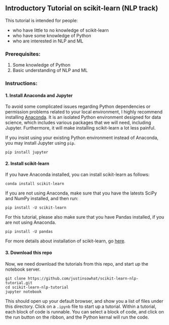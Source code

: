 ## Introductory Tutorial on scikit-learn (NLP track)

This tutorial is intended for people:

* who have little to no knowledge of scikit-learn
* who have some knowledge of Python
* who are interested in NLP and ML

### Prerequisites:
1. Some knowledge of Python
2. Basic understanding of NLP and ML

### Instructions:

#### 1. Install Anaconda and Jupyter
To avoid some complicated issues regarding Python dependencies or permission problems
related to your local environment, I highly recommend installing [Anaconda](https://www.continuum.io/downloads).
It is an isolated Python environment designed for data science, which includes various
packages that we will need, including Jupyter. Furthermore, it will make installing
scikit-learn a lot less painful.

If you insist using your existing Python environment instead of Anaconda, you may install
Jupyter using ``pip``.
```
pip install jupyter
```

#### 2. Install scikit-learn
If you have Anaconda installed, you can install scikit-learn as follows:
```
conda install scikit-learn
```

If you are not using Anaconda, make sure that you have the latests SciPy and NumPy installed,
and then run:
```
pip install -U scikit-learn
```

For this tutorial, please also make sure that you have Pandas installed, if you are not
using Anaconda.
```
pip install -U pandas
```

For more details about installation of scikit-learn, go [here](http://scikit-learn.org/stable/install.html).

#### 3. Download this repo
Now, we need download the tutorials from this repo, and start up the notebook server.
```
git clone https://github.com/justinsowhat/scikit-learn-nlp-tutorial.git
cd scikit-learn-nlp-tutorial
jupyter notebook
```
This should open up your default browser, and show you a list of files under this directory.
Click on a ``.ipynb`` file to start up a tutorial.
Within a tutorial, each block of code is runnable. You can select a block of code, and click on the run button
on the ribbon, and the Python kernal will run the code.


